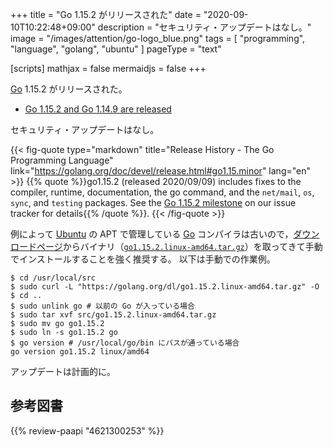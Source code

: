 +++
title = "Go 1.15.2 がリリースされた"
date =  "2020-09-10T10:22:48+09:00"
description = "セキュリティ・アップデートはなし。"
image = "/images/attention/go-logo_blue.png"
tags  = [ "programming", "language", "golang", "ubuntu" ]
pageType = "text"

[scripts]
  mathjax = false
  mermaidjs = false
+++

[Go] 1.15.2 がリリースされた。

- [Go 1.15.2 and Go 1.14.9 are released](https://groups.google.com/g/golang-announce/c/ipD8jvpSFtA)

セキュリティ・アップデートはなし。

{{< fig-quote type="markdown" title="Release History - The Go Programming Language" link="https://golang.org/doc/devel/release.html#go1.15.minor" lang="en" >}}
{{% quote %}}go1.15.2 (released 2020/09/09) includes fixes to the compiler, runtime, documentation, the go command, and the `net/mail`, `os`, `sync`, and `testing` packages. See the [Go 1.15.2 milestone](https://github.com/golang/go/issues?q=milestone%3AGo1.15.2+label%3ACherryPickApproved) on our issue tracker for details{{% /quote %}}.
{{< /fig-quote >}}

例によって [Ubuntu] の APT で管理している [Go] コンパイラは古いので，[ダウンロードページ](https://golang.org/dl/ "Downloads - The Go Programming Language")からバイナリ（[`go1.15.2.linux-amd64.tar.gz`](https://golang.org/dl/go1.15.2.linux-amd64.tar.gz)）を取ってきて手動でインストールすることを強く推奨する。
以下は手動での作業例。

```text
$ cd /usr/local/src
$ sudo curl -L "https://golang.org/dl/go1.15.2.linux-amd64.tar.gz" -O
$ cd ..
$ sudo unlink go # 以前の Go が入っている場合
$ sudo tar xvf src/go1.15.2.linux-amd64.tar.gz
$ sudo mv go go1.15.2
$ sudo ln -s go1.15.2 go
$ go version # /usr/local/go/bin にパスが通っている場合
go version go1.15.2 linux/amd64
```

アップデートは計画的に。

[Go]: https://golang.org/ "The Go Programming Language"
[Ubuntu]: https://www.ubuntu.com/ "The leading operating system for PCs, IoT devices, servers and the cloud | Ubuntu"

## 参考図書

{{% review-paapi "4621300253" %}} <!-- プログラミング言語Go -->
